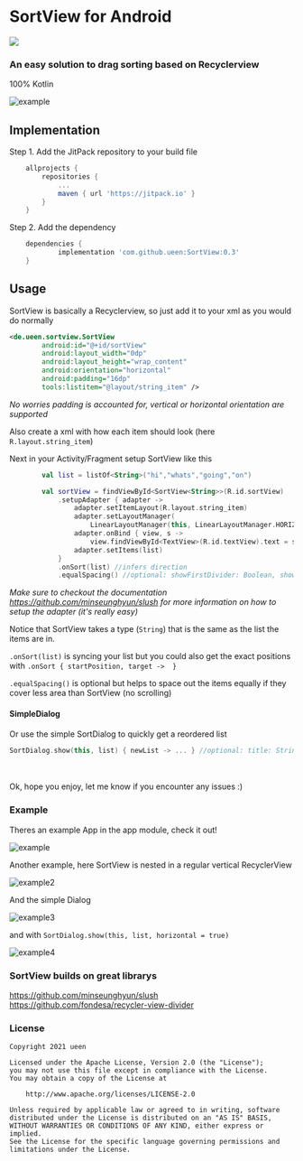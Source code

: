 # SortView for Android
[![](https://jitpack.io/v/ueen/SortView.svg)](https://jitpack.io/#ueen/SortView)
### An easy solution to drag sorting based on Recyclerview
100% Kotlin

![example](https://user-images.githubusercontent.com/5067479/121024028-1ec93980-c7a4-11eb-96e9-e08b3711c46c.gif)

## Implementation

Step 1. Add the JitPack repository to your build file 
```groovy
	allprojects {
		repositories {
			...
			maven { url 'https://jitpack.io' }
		}
	}
```

Step 2. Add the dependency
```groovy
	dependencies {
	        implementation 'com.github.ueen:SortView:0.3'
	}
```


## Usage

SortView is basically a Recyclerview, so just add it to your xml as you would do normally
```xml
<de.ueen.sortview.SortView
        android:id="@+id/sortView"
        android:layout_width="0dp"
        android:layout_height="wrap_content"
        android:orientation="horizontal"
        android:padding="16dp"
        tools:listitem="@layout/string_item" />
```
*No worries padding is accounted for, vertical or horizontal orientation are supported*

Also create a xml with how each item should look (here `R.layout.string_item`)

Next in your Activity/Fragment setup SortView like this
```kotlin
        val list = listOf<String>("hi","whats","going","on")

        val sortView = findViewById<SortView<String>>(R.id.sortView)
            .setupAdapter { adapter ->
                adapter.setItemLayout(R.layout.string_item)
                adapter.setLayoutManager(
                    LinearLayoutManager(this, LinearLayoutManager.HORIZONTAL, false))
                adapter.onBind { view, s ->
                    view.findViewById<TextView>(R.id.textView).text = s }
                adapter.setItems(list)
            }
            .onSort(list) //infers direction
            .equalSpacing() //optional: showFirstDivider: Boolean, showLastDivider: Boolean
```
*Make sure to checkout the documentation https://github.com/minseunghyun/slush for more information on how to setup the adapter (it's really easy)*

Notice that SortView takes a type (`String`) that is the same as the list the items are in.

`.onSort(list)` is syncing your list but you could also get the exact positions with `.onSort { startPosition, target ->  }`

`.equalSpacing()` is optional but helps to space out the items equally if they cover less area than SortView (no scrolling)

#### SimpleDialog

Or use the simple SortDialog to quickly get a reordered list
```kotlin
SortDialog.show(this, list) { newList -> ... } //optional: title: String, horizontal: Boolean, itemLayout: Int (R.layout.simple_list_item_1)
```

</br></br>
Ok, hope you enjoy, let me know if you encounter any issues :)

### Example
Theres an example App in the app module, check it out!

![example](https://user-images.githubusercontent.com/5067479/121024028-1ec93980-c7a4-11eb-96e9-e08b3711c46c.gif)

Another example, here SortView is nested in a regular vertical RecyclerView

![example2](https://user-images.githubusercontent.com/5067479/121154037-df075e00-c846-11eb-8969-f183a99b501c.gif)

And the simple Dialog

![example3](https://user-images.githubusercontent.com/5067479/121163371-02360b80-c84f-11eb-8151-1826fca93299.gif)

and with `SortDialog.show(this, list, horizontal = true)`

![example4](https://user-images.githubusercontent.com/5067479/121165751-c7cd6e00-c850-11eb-8d93-eb9f793ebf68.gif)

### SortView builds on great librarys
https://github.com/minseunghyun/slush </br>
https://github.com/fondesa/recycler-view-divider

### License
```
Copyright 2021 ueen

Licensed under the Apache License, Version 2.0 (the "License");
you may not use this file except in compliance with the License.
You may obtain a copy of the License at

    http://www.apache.org/licenses/LICENSE-2.0

Unless required by applicable law or agreed to in writing, software
distributed under the License is distributed on an "AS IS" BASIS,
WITHOUT WARRANTIES OR CONDITIONS OF ANY KIND, either express or implied.
See the License for the specific language governing permissions and
limitations under the License.
```
